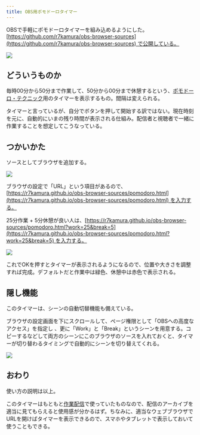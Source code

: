 ```yaml
---
title: OBS用ポモドーロタイマー
---
```

OBSで手軽にポモドーロタイマーを組み込めるようにした。[https://github.com/r7kamura/obs-browser-sources](https://github.com/r7kamura/obs-browser-sources) で公開している。

![](https://lh3.googleusercontent.com/_S6lpsY2qVqY3oMTVwWvjKM2vYDdsNIxCvP8L5mbqnFF8CUpgvz-0hMiVnZSUCA7cNqSPvIV9ys1blN4Aea9edL5NqVPWIE1_cJAysKOwRZSGJZM4gV3ATc9UIUToiHoUmZRT0Kg_Dkxtt8PCxTSKuUQvS0i-pIylrkMLc1E6O3lRvCcYlncsBfPMbEx)

どういうものか
-------

毎時00分から50分まで作業して、50分から00分まで休憩するという、[ポモドーロ・テクニック](https://ja.wikipedia.org/wiki/%E3%83%9D%E3%83%A2%E3%83%89%E3%83%BC%E3%83%AD%E3%83%BB%E3%83%86%E3%82%AF%E3%83%8B%E3%83%83%E3%82%AF)用のタイマーを表示するもの。間隔は変えられる。

タイマーと言っているが、自分でボタンを押して開始する訳ではない。現在時刻を元に、自動的にいまの残り時間が表示される仕組み。配信者と視聴者で一緒に作業することを想定してこうなっている。

つかいかた
-----

ソースとしてブラウザを追加する。

![](https://lh4.googleusercontent.com/oY1LA-zJ73LPU6KJ9hACdX9DG-Hrb4oWqnTR1NefFQ3GWsxdFiXBzAjciaG0Fb2dI20k-xSJOsxfl8SJtSEQ_rxHXWNa6p0pBTk9gcaLmyjjel88r3x8jSNlZSDheITCgXqKC1_4n6s3Wnjkv7GCNAEfff5XxfwsdPl7QuPFcUnkfDjlXBJcLYuokydS)

ブラウザの設定で「URL」という項目があるので、[https://r7kamura.github.io/obs-browser-sources/pomodoro.html](https://r7kamura.github.io/obs-browser-sources/pomodoro.html) を入力する。

25分作業 + 5分休憩が良い人は、[https://r7kamura.github.io/obs-browser-sources/pomodoro.html?work=25&break=5](https://r7kamura.github.io/obs-browser-sources/pomodoro.html?work=25&break=5) を入力する。

![](https://lh6.googleusercontent.com/dijXpfg17MpvW2O0T3TOXS8DbEWomlyF3NHMXZqGOKzaxBupqOK7WHDHDBlZwzovRAJtsT_o4qlatSTSTz6ORyfnXkEB-0gfEtHlTYHUf-FMagE3ut9Dnti16pWFzu04-4L67Xm2CSUsuIOW7wOxx3JaxfxzOM0AvfNbwDvkBJwWX_ncKhog9HUroyqs)

これでOKを押すとタイマーが表示されるようになるので、位置や大きさを調整すれば完成。デフォルトだと作業中は緑色、休憩中は赤色で表示される。

隠し機能
----

このタイマーは、シーンの自動切替機能も備えている。

ブラウザの設定画面を下にスクロールして、ページ権限として「OBSへの高度なアクセス」を指定し 、更に「Work」と「Break」というシーンを用意する。コピーするなどして両方のシーンにこのブラウザのソースを入れておくと、タイマーが切り替わるタイミングで自動的にシーンを切り替えてくれる。

![](https://lh3.googleusercontent.com/Mop3rX5nXOYCIJeF4M5IoanZuZpeP6QITMyd7BvAaFvVRk9GZ_yjF3rSGCJTlgF4qwn7Zyy8DKVoIGtRtRfMQ1VEz0sNiVZILeOL3nSyjy6smhiUveU9y-m7dCEvt637K0mZytbIhoJ_Cy1atglAPBXCaosE-vlPnwiYlaCJbcKw5z4WH_peaB4gI1wN)

おわり
---

使い方の説明は以上。

このタイマーはもともと[作業配信](https://www.youtube.com/channel/UC5s-KpSDGzxWPWNv94PnJHw)で使っていたものなので、配信のアーカイブを適当に見てもらえると使用感が分かるはず。ちなみに、適当なウェブブラウザでURLを開けばタイマーを表示できるので、スマホやタブレットで表示しておいて使うこともできる。
